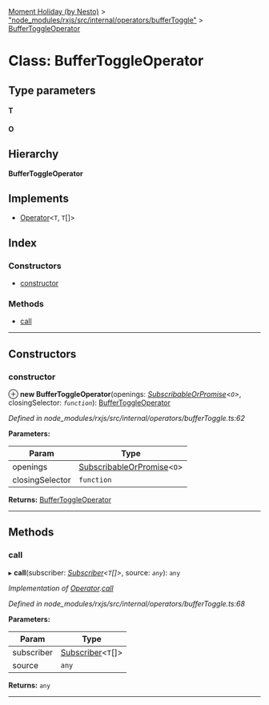 [Moment Holiday (by Nesto)](../README.md) > ["node_modules/rxjs/src/internal/operators/bufferToggle"](../modules/_node_modules_rxjs_src_internal_operators_buffertoggle_.md) > [BufferToggleOperator](../classes/_node_modules_rxjs_src_internal_operators_buffertoggle_.buffertoggleoperator.md)

# Class: BufferToggleOperator

## Type parameters
#### T 
#### O 
## Hierarchy

**BufferToggleOperator**

## Implements

* [Operator](../interfaces/_node_modules_rxjs_src_internal_operator_.operator.md)<`T`, `T`[]>

## Index

### Constructors

* [constructor](_node_modules_rxjs_src_internal_operators_buffertoggle_.buffertoggleoperator.md#constructor)

### Methods

* [call](_node_modules_rxjs_src_internal_operators_buffertoggle_.buffertoggleoperator.md#call)

---

## Constructors

<a id="constructor"></a>

###  constructor

⊕ **new BufferToggleOperator**(openings: *[SubscribableOrPromise](../modules/_node_modules_rxjs_src_internal_types_.md#subscribableorpromise)<`O`>*, closingSelector: *`function`*): [BufferToggleOperator](_node_modules_rxjs_src_internal_operators_buffertoggle_.buffertoggleoperator.md)

*Defined in node_modules/rxjs/src/internal/operators/bufferToggle.ts:62*

**Parameters:**

| Param | Type |
| ------ | ------ |
| openings | [SubscribableOrPromise](../modules/_node_modules_rxjs_src_internal_types_.md#subscribableorpromise)<`O`> |
| closingSelector | `function` |

**Returns:** [BufferToggleOperator](_node_modules_rxjs_src_internal_operators_buffertoggle_.buffertoggleoperator.md)

___

## Methods

<a id="call"></a>

###  call

▸ **call**(subscriber: *[Subscriber](_node_modules_rxjs_src_internal_subscriber_.subscriber.md)<`T`[]>*, source: *`any`*): `any`

*Implementation of [Operator](../interfaces/_node_modules_rxjs_src_internal_operator_.operator.md).[call](../interfaces/_node_modules_rxjs_src_internal_operator_.operator.md#call)*

*Defined in node_modules/rxjs/src/internal/operators/bufferToggle.ts:68*

**Parameters:**

| Param | Type |
| ------ | ------ |
| subscriber | [Subscriber](_node_modules_rxjs_src_internal_subscriber_.subscriber.md)<`T`[]> |
| source | `any` |

**Returns:** `any`

___

